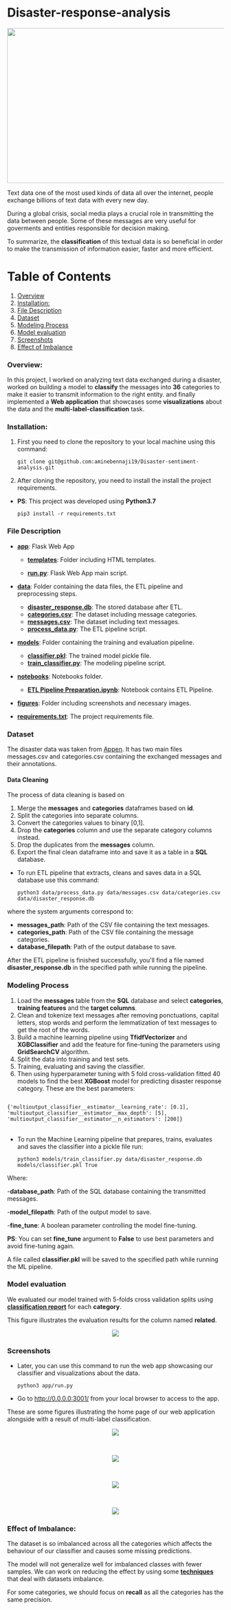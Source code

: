 # Disaster-response-analysis
<p align="center">

<img src="https://i.ytimg.com/vi/vjVUkhDhcxU/maxresdefault.jpg" width=640 height=360>
</p>


Text data one of the most used kinds of data all over the internet, people exchange billions of text data with every new day.

During a global crisis, social media plays a crucial role in transmitting the data between people. Some of these messages are very useful for goverments and entities responsible for decision making.

To summarize, the **classification** of this textual data is so beneficial in order to make the transmission of information easier, faster and more efficient.
 

# Table of Contents

1. [Overview](#overview)
2. [Installation:](#installation)
3. [File Description](#file-desc)
4. [Dataset](#data)
5. [Modeling Process](#model)
6. [Model evaluation](#result)
7. [Screenshots](#screenshots)
8. [Effect of Imbalance](#effect)

### Overview: <a name="overview"></a>

In this project, I worked on analyzing text data exchanged during a disaster, worked on building a model to **classify** the messages into **36** categories to make it easier to transmit information to the right entity.
and finally implemented a **Web application** that showcases some **visualizations** about the data and the **multi-label-classification** task.

### Installation:  <a name="installation"></a>

1. First you need to clone the repository to your local machine using this command:

    ```
    git clone git@github.com:aminebennaji19/Disaster-sentiment-analysis.git
    ```

2. After cloning the repository, you need to install the install the project requirements.

- **PS**: This project was developed using **Python3.7**
    
    ```
    pip3 install -r requirements.txt
    ```

### File Description <a name="file-desc"></a>

* [**app**](app/): Flask Web App
    * [**templates**](app/templates): Folder including HTML templates.

    * [**run.py**](app/run.py): Flask Web App main script.

* [**data**](data/): Folder containing the data files, the ETL pipeline       and            preprocessing steps.

    * [**disaster_response.db**](data/disaster_response.db): The stored database after  ETL.
    * [**categories.csv**](data/categories.csv): The dataset including message categories.
    * [**messages.csv**](data/messages.csv): The dataset including text messages.
    * [**process_data.py**](data/process_data.py): The ETL pipeline script.

* [**models**](models/): Folder containing the training and evaluation pipeline.

    * [**classifier.pkl**](models/classifier.pkl): The trained model pickle file.
    * [**train_classifier.py**](models/train_classifier.py): The modeling pipeline script.

* [**notebooks**](notebooks/): Notebooks folder.

    * [**ETL Pipeline Preparation.ipynb**](notebooks/ETL%20Pipeline%20Preparation.ipynb): 
        Notebook contains ETL Pipeline.
    

* [**figures**](figures/): Folder including screenshots and necessary images.

* [**requirements.txt**](/requirements.txt): The project requirements file.


### Dataset <a name="data"></a>
The disaster data was taken from [Appen](https://appen.com/). It has two main files messages.csv and categories.csv
containing the exchanged messages and their annotations.

#### Data Cleaning

The process of data cleaning is based on 

1. Merge the **messages** and **categories** dataframes based on **id**.
2. Split the categories into separate columns.
3. Convert the categories values to binary [0,1].
4. Drop the **categories** column and use the separate category columns instead.
5. Drop the duplicates from the **messages** column.
6. Export the final clean dataframe into and save it as a table in a **SQL** database.

- To run ETL pipeline that extracts, cleans and saves data in a SQL database use this command:
    
    ```
    python3 data/process_data.py data/messages.csv data/categories.csv data/disaster_response.db    
    ```
where the system arguments correspond to:

- **messages_path**: Path of the CSV file containing the text messages.
- **categories_path**: Path of the CSV file containing the message categories.
- **database_filepath**: Path of the output database to save.  

After the ETL pipeline is finished successfully, you'll find a file named **disaster_response.db** in the specified path while running the pipeline.


### Modeling Process <a name="model"></a>

1. Load the **messages** table from the **SQL** database and select **categories**, **training features** and the **target columns**.
2. Clean and tokenize text messages after removing ponctuations, capital letters, stop words and perform the lemmatization of text messages to get the root of the words.
3. Build a machine learning pipeline using **TfidfVectorizer** and **XGBClassifier** and add the feature for fine-tuning the parameters using **GridSearchCV** algorithm.
4. Split the data into training and test sets.
5. Training, evaluating and saving the classifier.
6. Then using hyperparameter tuning with 5 fold cross-validation fitted 40 models to find the best **XGBoost** model for predicting disaster response category. These are the best parameters:

<code>
{'multioutput_classifier__estimator__learning_rate': [0.1], 'multioutput_classifier__estimator__max_depth': [5], 'multioutput_classifier__estimator__n_estimators': [200]}
</code>

<br>

- To run the Machine Learning pipeline that prepares, trains, evaluates and saves the classifier into a pickle file run:

    ```
    python3 models/train_classifier.py data/disaster_response.db models/classifier.pkl True
    ```
Where:

-**database_path**: Path of the SQL database containing the transmitted messages.

-**model_filepath**: Path of the output model to save.

-**fine_tune**: A boolean parameter controlling the model fine-tuning.

**PS**: You can set **fine_tune** argument to **False** to use best parameters and avoid fine-tuning again.

A file called **classifier.pkl** will be saved to the specified path while running the ML pipeline.



### Model evaluation <a name="result"></a>

We evaluated our model trained with 5-folds cross validation splits using [**classification report**](https://scikit-learn.org/stable/modules/generated/sklearn.metrics.classification_report.html) for each **category**.

This figure illustrates the evaluation results for the column named **related**.
<p align="center">

<img src="figures/results_example.png">
</p>


### Screenshots <a name="screenshots"></a>

- Later, you can use this command to run the web app showcasing our classifier and visualizations about the data.
       
    ```
    python3 app/run.py
    ```

- Go to http://0.0.0.0:3001/ from your local browser to access to the app.
 

These are some figures illustrating the home page of our web application alongside with 
a result of multi-label classification.
<p align="center">

<img src="figures/homepage1.png">
</p>
<br>
<p align="center">

<img src="figures/homepage2.png">
</p>

<br>
<p align="center">
<img src="figures/test_prediction.png">
</p>
<br>
<p align="center">
<img src="figures/prediction_results.png">
</p>


### Effect of Imbalance: <a name="effect"></a>
The dataset is so imbalanced across all the categories which affects the behaviour of our classifier and causes some missing predictions.

The model will not generalize well for imbalanced classes with fewer samples. We can work on reducing the effect by using some  [**techniques**](https://towardsdatascience.com/5-techniques-to-work-with-imbalanced-data-in-machine-learning-80836d45d30c) that deal with datasets imbalance.

For some categories, we should focus on **recall** as all the categories has the same precision.
